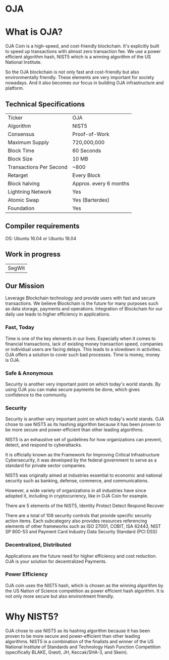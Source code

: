 # OJA

 

# What is OJA?
OJA Coin  is a high-speed, and cost-friendly blockchain. It's explicitly built to speed up transactions with almost zero transaction fee. We use a power efficient algorithm hash, NIST5 which is a winning algorithm of the US National Institute.
 
So the OJA blockchain is not only fast and cost-friendly but also environmentally friendly. These elements are very important for society nowadays. And it also becomes our focus in building OJA infrastructure and platform.


<a name="specifications"></a>
## Technical Specifications
<table>
<tr> <td>Ticker</td><td>OJA</td></tr>
<tr> <td>Algorithm</td><td>NIST5</td></tr>
<tr> <td>Consensus</td><td>Proof-of-Work</td></tr>
<tr> <td>Maximum Supply</td><td>720,000,000 </td></tr>
<tr> <td>Block Time</td><td>60 Seconds</td></tr>
<tr> <td>Block Size</td><td>10 MB</td></tr>
<tr> <td>Transactions Per Second</td><td>~800</td></tr>
<tr> <td>Retarget</td><td>Every Block</td></tr>
<tr> <td>Block halving</td><td>Approx. every 6 months</td></tr>
<tr> <td>Lightning Network</td><td>Yes</td></tr>
<tr> <td>Atomic Swap</td><td>Yes (Barterdex)</td></tr>
<tr> <td>Foundation</td><td>Yes</td></tr>
</table>

## Compiler requirements

OS: Ubuntu 16.04 or Ubuntu 18.04
 
## Work in progress
<table>
<tr> <td>SegWit</td></tr>
</table>




## Our Mission
Leverage Blockchain technology and provide users with fast and secure transactions.
We believe Blockchain is the future for many purposes such as data storage, payments and operations. Integration of Blockchain for our daily use leads to higher efficiency in applications.

### Fast, Today
Time is one of the key elements in our lives. Especially when it comes to financial transactions, lack of existing money transaction speed, companies or individual users are facing delays. This leads to a slowdown in activities. OJA offers a solution to cover such bad processes. Time is money, money is OJA.

### Safe & Anonymous
Security is another very important point on which today's world stands. By using OJA you can make secure payments be done, which gives confidence to the community.

### Security
Security is another very important point on which today's world stands. OJA chose to use NIST5 as its hashing algorithm because it has been proven to be more secure and power-efficient than other leading algorithms.

NIST5 is an exhaustive set of guidelines for how organizations can prevent, detect, and respond to cyberattacks. 

It is officially known as the Framework for Improving Critical Infrastructure Cybersecurity, it was developed by the federal government to serve as a standard for private sector companies.

NIST5 was originally aimed at industries essential to economic and national security such as banking, defense, commerce, and communications.

However, a wide variety of organizations in all industries have since adopted it, including in cryptocurrency, like in OJA Coin for example.

There are 5 elements of the NIST5,
Identity
Protect
Detect
Respond
Recover

There are a total of 108 security controls that provide specific security action items. Each subcategory also provides resources referencing elements of other frameworks such as ISO 27001, COBIT, ISA 62443, NIST SP 800-53 and Payment Card Industry Data Security Standard (PCI DSS)


### Decentralized, Distributed
Applications are the future need for higher efficiency and cost reduction. OJA is your solution for decentralized Payments.

### Power Efficiency
OJA coin uses the NIST5 hash, which is chosen as the winning algorithm by the US Nation of Science competition as power efficient hash algorithm. It is not only more secure but also environtment friendly.


# Why NIST5?
OJA chose to use NIST5 as its hashing algorithm because it has been proven to be more secure and power-efficient than other leading algorithms. NIST5 is a combination of the finalists and winner of the US National Institute of Standards and Technology Hash Function Competition (specifically BLAKE, Grøstl, JH, Keccak/SHA-3, and Skein).
